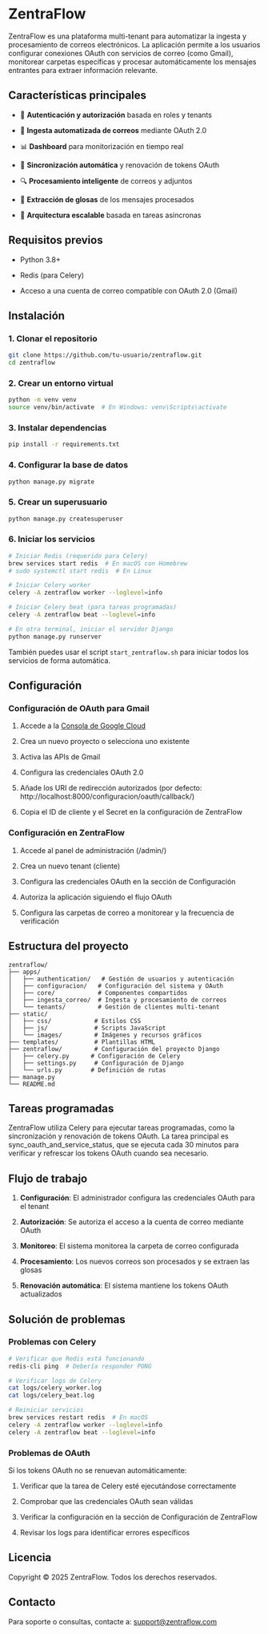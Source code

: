 ZentraFlow
==========

ZentraFlow es una plataforma multi-tenant para automatizar la ingesta y procesamiento de correos electrónicos. La aplicación permite a los usuarios configurar conexiones OAuth con servicios de correo (como Gmail), monitorear carpetas específicas y procesar automáticamente los mensajes entrantes para extraer información relevante.

Características principales
---------------------------

*   🔐 **Autenticación y autorización** basada en roles y tenants
    
*   📧 **Ingesta automatizada de correos** mediante OAuth 2.0
    
*   📊 **Dashboard** para monitorización en tiempo real
    
*   🔄 **Sincronización automática** y renovación de tokens OAuth
    
*   🔍 **Procesamiento inteligente** de correos y adjuntos
    
*   📝 **Extracción de glosas** de los mensajes procesados
    
*   🚀 **Arquitectura escalable** basada en tareas asíncronas
    

Requisitos previos
------------------

*   Python 3.8+
    
*   Redis (para Celery)
    
*   Acceso a una cuenta de correo compatible con OAuth 2.0 (Gmail)
    

Instalación
-----------

### 1. Clonar el repositorio

```bash
git clone https://github.com/tu-usuario/zentraflow.git
cd zentraflow
```

### 2. Crear un entorno virtual

```bash
python -m venv venv
source venv/bin/activate  # En Windows: venv\Scripts\activate
```

### 3. Instalar dependencias

```bash
pip install -r requirements.txt
```

### 4. Configurar la base de datos

```bash
python manage.py migrate
```

### 5. Crear un superusuario

```bash
python manage.py createsuperuser
```

### 6. Iniciar los servicios

```bash
# Iniciar Redis (requerido para Celery)
brew services start redis  # En macOS con Homebrew
# sudo systemctl start redis  # En Linux

# Iniciar Celery worker
celery -A zentraflow worker --loglevel=info

# Iniciar Celery beat (para tareas programadas)
celery -A zentraflow beat --loglevel=info

# En otra terminal, iniciar el servidor Django
python manage.py runserver
```

También puedes usar el script `start_zentraflow.sh` para iniciar todos los servicios de forma automática.

Configuración
-------------

### Configuración de OAuth para Gmail

1.  Accede a la [Consola de Google Cloud](https://console.cloud.google.com/)
    
2.  Crea un nuevo proyecto o selecciona uno existente
    
3.  Activa las APIs de Gmail
    
4.  Configura las credenciales OAuth 2.0
    
5.  Añade los URI de redirección autorizados (por defecto: http://localhost:8000/configuracion/oauth/callback/)
    
6.  Copia el ID de cliente y el Secret en la configuración de ZentraFlow
    

### Configuración en ZentraFlow

1.  Accede al panel de administración (/admin/)
    
2.  Crea un nuevo tenant (cliente)
    
3.  Configura las credenciales OAuth en la sección de Configuración
    
4.  Autoriza la aplicación siguiendo el flujo OAuth
    
5.  Configura las carpetas de correo a monitorear y la frecuencia de verificación
    

Estructura del proyecto
-----------------------

```
zentraflow/
├── apps/
│   ├── authentication/   # Gestión de usuarios y autenticación
│   ├── configuracion/   # Configuración del sistema y OAuth
│   ├── core/            # Componentes compartidos
│   ├── ingesta_correo/  # Ingesta y procesamiento de correos
│   └── tenants/         # Gestión de clientes multi-tenant
├── static/
│   ├── css/            # Estilos CSS
│   ├── js/             # Scripts JavaScript
│   └── images/         # Imágenes y recursos gráficos
├── templates/          # Plantillas HTML
├── zentraflow/         # Configuración del proyecto Django
│   ├── celery.py      # Configuración de Celery
│   ├── settings.py     # Configuración de Django
│   └── urls.py        # Definición de rutas
├── manage.py
└── README.md
```

Tareas programadas
------------------

ZentraFlow utiliza Celery para ejecutar tareas programadas, como la sincronización y renovación de tokens OAuth. La tarea principal es sync\_oauth\_and\_service\_status, que se ejecuta cada 30 minutos para verificar y refrescar los tokens OAuth cuando sea necesario.

Flujo de trabajo
----------------

1.  **Configuración**: El administrador configura las credenciales OAuth para el tenant
    
2.  **Autorización**: Se autoriza el acceso a la cuenta de correo mediante OAuth
    
3.  **Monitoreo**: El sistema monitorea la carpeta de correo configurada
    
4.  **Procesamiento**: Los nuevos correos son procesados y se extraen las glosas
    
5.  **Renovación automática**: El sistema mantiene los tokens OAuth actualizados
    

Solución de problemas
---------------------

### Problemas con Celery

```bash
# Verificar que Redis está funcionando
redis-cli ping  # Debería responder PONG

# Verificar logs de Celery
cat logs/celery_worker.log
cat logs/celery_beat.log

# Reiniciar servicios
brew services restart redis  # En macOS
celery -A zentraflow worker --loglevel=info
celery -A zentraflow beat --loglevel=info
```

### Problemas de OAuth

Si los tokens OAuth no se renuevan automáticamente:

1.  Verificar que la tarea de Celery esté ejecutándose correctamente
    
2.  Comprobar que las credenciales OAuth sean válidas
    
3.  Verificar la configuración en la sección de Configuración de ZentraFlow
    
4.  Revisar los logs para identificar errores específicos
    

Licencia
--------

Copyright © 2025 ZentraFlow. Todos los derechos reservados.

Contacto
--------

Para soporte o consultas, contacte a: [support@zentraflow.com](mailto:support@zentraflow.com)